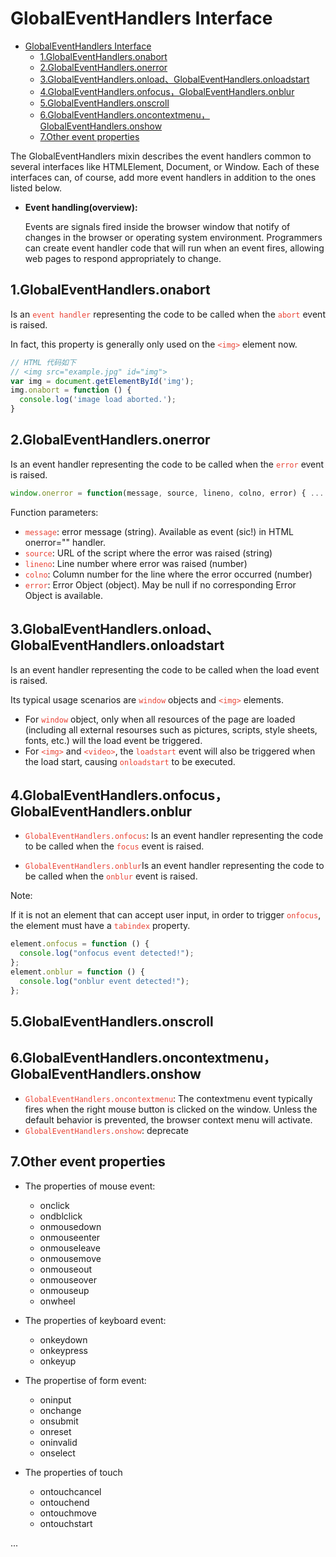 # GlobalEventHandlers Interface

- [GlobalEventHandlers Interface](#globaleventhandlers-interface)
  - [1.GlobalEventHandlers.onabort](#1globaleventhandlersonabort)
  - [2.GlobalEventHandlers.onerror](#2globaleventhandlersonerror)
  - [3.GlobalEventHandlers.onload、GlobalEventHandlers.onloadstart](#3globaleventhandlersonloadglobaleventhandlersonloadstart)
  - [4.GlobalEventHandlers.onfocus，GlobalEventHandlers.onblur](#4globaleventhandlersonfocusglobaleventhandlersonblur)
  - [5.GlobalEventHandlers.onscroll](#5globaleventhandlersonscroll)
  - [6.GlobalEventHandlers.oncontextmenu，GlobalEventHandlers.onshow](#6globaleventhandlersoncontextmenuglobaleventhandlersonshow)
  - [7.Other event properties](#7other-event-properties)

The GlobalEventHandlers mixin describes the event handlers common to several interfaces like HTMLElement, Document, or Window. Each of these interfaces can, of course, add more event handlers in addition to the ones listed below.

- **Event handling(overview):**

    Events are signals fired inside the browser window that notify of changes in the browser or operating system environment. Programmers can create event handler code that will run when an event fires, allowing web pages to respond appropriately to change.

## 1.GlobalEventHandlers.onabort

Is an <code style="color:#ea4335">event handler</code> representing the code to be called when the <code style="color:#ea4335">abort</code> event is raised.

In fact, this property is generally only used on the <code style="color:#ea4335">\<img></code> element now.

```js
// HTML 代码如下
// <img src="example.jpg" id="img">
var img = document.getElementById('img');
img.onabort = function () {
  console.log('image load aborted.');
}
```

## 2.GlobalEventHandlers.onerror

Is an event handler representing the code to be called when the <code style="color:#ea4335">error</code> event is raised.

```js
window.onerror = function(message, source, lineno, colno, error) { ... };
```

Function parameters:

- <code style="color:#ea4335">message</code>: error message (string). Available as event (sic!) in HTML onerror="" handler.
- <code style="color:#ea4335">source</code>: URL of the script where the error was raised (string)
- <code style="color:#ea4335">lineno</code>: Line number where error was raised (number)
- <code style="color:#ea4335">colno</code>: Column number for the line where the error occurred (number)
- <code style="color:#ea4335">error</code>: Error Object (object). May be null if no corresponding Error Object is available.

## 3.GlobalEventHandlers.onload、GlobalEventHandlers.onloadstart

Is an event handler representing the code to be called when the load event is raised.

Its typical usage scenarios are <code style="color:#ea4335">window</code> objects and <code style="color:#ea4335">\<img></code> elements.

- For <code style="color:#ea4335">window</code> object, only when all resources of the page are loaded (including all external resourses such as pictures, scripts, style sheets, fonts, etc.) will the load event be triggered.
- For <code style="color:#ea4335">\<img></code> and <code style="color:#ea4335">\<video></code>, the <code style="color:#ea4335">loadstart</code> event will also be triggered when the load start, causing <code style="color:#ea4335">onloadstart</code> to be executed.

## 4.GlobalEventHandlers.onfocus，GlobalEventHandlers.onblur

- <code style="color:#ea4335">GlobalEventHandlers.onfocus</code>: Is an event handler representing the code to be called when the <code style="color:#ea4335">focus</code> event is raised.

- <code style="color:#ea4335">GlobalEventHandlers.onblur</code>Is an event handler representing the code to be called when the <code style="color:#ea4335">onblur</code> event is raised.

Note:

If it is not an element that can accept user input, in order to trigger <code style="color:#ea4335">onfocus</code>, the element must have a <code style="color:#ea4335">tabindex</code> property.

```js
element.onfocus = function () {
  console.log("onfocus event detected!");
};
element.onblur = function () {
  console.log("onblur event detected!");
};
```

## 5.GlobalEventHandlers.onscroll

## 6.GlobalEventHandlers.oncontextmenu，GlobalEventHandlers.onshow

- <code style="color:#ea4335">GlobalEventHandlers.oncontextmenu</code>: The contextmenu event typically fires when the right mouse button is clicked on the window. Unless the default behavior is prevented, the browser context menu will activate.
- <code style="color:#ea4335">GlobalEventHandlers.onshow</code>: deprecate

## 7.Other event properties

- The properties of mouse event:

  - onclick
  - ondblclick
  - onmousedown
  - onmouseenter
  - onmouseleave
  - onmousemove
  - onmouseout
  - onmouseover
  - onmouseup
  - onwheel

- The properties of keyboard event:

  - onkeydown
  - onkeypress
  - onkeyup

- The propertise of form event:

  - oninput
  - onchange
  - onsubmit
  - onreset
  - oninvalid
  - onselect

- The properties of touch

  - ontouchcancel
  - ontouchend
  - ontouchmove
  - ontouchstart

...
